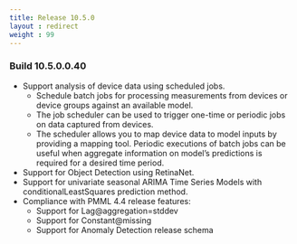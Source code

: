 ```yaml
---
title: Release 10.5.0
layout : redirect
weight : 99
---
```


### Build 10.5.0.0.40

* Support analysis of device data using scheduled jobs.
  * Schedule batch jobs for processing measurements from devices or device 
	groups against an available model.
  * The job scheduler can be used to trigger one-time or periodic jobs on 
	data captured from devices. 
  * The scheduler allows you to map device data to model inputs by providing 
	a mapping tool. Periodic executions of batch jobs can be useful when 
	aggregate information on model’s predictions is required for a desired 
	time period.
* Support for Object Detection using RetinaNet.
* Support for univariate seasonal ARIMA Time Series Models with conditionalLeastSquares prediction method.
* Compliance with PMML 4.4 release features:
  * Support for Lag@aggregation=stddev
  * Support for Constant@missing
  * Support for Anomaly Detection release schema
